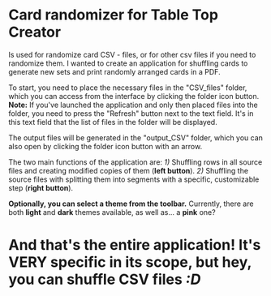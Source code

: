# Card randomizer for Table Top Creator
Is used for randomize card CSV - files, or for other csv files if you need to randomize them.
I wanted to create an application for shuffling cards to generate new sets and print randomly arranged cards in a PDF.

To start, you need to place the necessary files in the "CSV_files" folder, which you can access from the interface by clicking the folder icon button.
**Note:** If you've launched the application and only then placed files into the folder, you need to press the "Refresh" button next to the text field. It's in this text field that the list of files in the folder will be displayed.

The output files will be generated in the "output_CSV" folder, which you can also open by clicking the folder icon button with an arrow.

The two main functions of the application are:
*1)* Shuffling rows in all source files and creating modified copies of them (**left button**).
*2)* Shuffling the source files with splitting them into segments with a specific, customizable step (**right button**).

**Optionally, you can select a theme from the toolbar.**
Currently, there are both **light** and **dark** themes available, as well as... a **pink** one?



# And that's the entire application! It's VERY specific in its scope, but hey, you can shuffle CSV files *:D*
